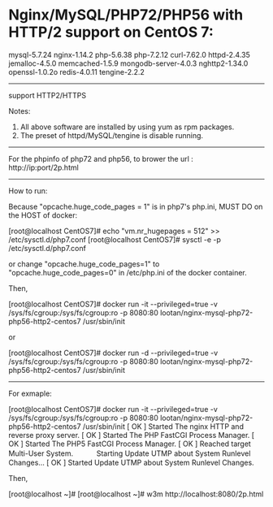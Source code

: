 # Nginx/MySQL/PHP72/PHP56 with HTTP/2 support on CentOS 7:

mysql-5.7.24
nginx-1.14.2
php-5.6.38
php-7.2.12
curl-7.62.0
httpd-2.4.35
jemalloc-4.5.0
memcached-1.5.9
mongodb-server-4.0.3
nghttp2-1.34.0
openssl-1.0.2o
redis-4.0.11
tengine-2.2.2

-----------------

support HTTP2/HTTPS

Notes: 

1. All above software are installed by using yum as rpm packages. 
2. The preset of httpd/MySQL/tengine is disable running. 

-----------------

For the phpinfo of php72 and php56, to brower the url :
http://ip:port/2p.html

-----------------

How to run:

Because "opcache.huge_code_pages = 1" is in php7's php.ini, MUST DO on the HOST of docker:

[root@localhost CentOS7]# echo "vm.nr_hugepages = 512" >> /etc/sysctl.d/php7.conf
[root@localhost CentOS7]# sysctl -e -p /etc/sysctl.d/php7.conf

or change "opcache.huge_code_pages=1" to "opcache.huge_code_pages=0" in /etc/php.ini of the docker container.

Then,

[root@localhost CentOS7]# docker run -it --privileged=true -v /sys/fs/cgroup:/sys/fs/cgroup:ro -p 8080:80 lootan/nginx-mysql-php72-php56-http2-centos7 /usr/sbin/init

or

[root@localhost CentOS7]# docker run -d  --privileged=true -v /sys/fs/cgroup:/sys/fs/cgroup:ro -p 8080:80 lootan/nginx-mysql-php72-php56-http2-centos7 /usr/sbin/init

-----------------

For exmaple:

[root@localhost CentOS7]# docker run -it --privileged=true -v /sys/fs/cgroup:/sys/fs/cgroup:ro -p 8080:80 lootan/nginx-mysql-php72-php56-http2-centos7 /usr/sbin/init
[  OK  ] Started The nginx HTTP and reverse proxy server.
[  OK  ] Started The PHP FastCGI Process Manager.
[  OK  ] Started The PHP5 FastCGI Process Manager.
[  OK  ] Reached target Multi-User System.
　　　Starting Update UTMP about System Runlevel Changes...
[  OK  ] Started Update UTMP about System Runlevel Changes.


Then,

[root@localhost ~]#
[root@localhost ~]# w3m http://localhost:8080/2p.html
